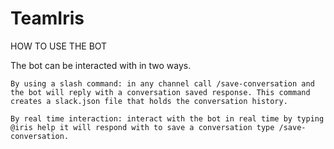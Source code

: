 # TeamIris
HOW TO USE THE BOT

The bot can be interacted with in two ways.

    By using a slash command: in any channel call /save-conversation and the bot will reply with a conversation saved response. This command creates a slack.json file that holds the conversation history.

    By real time interaction: interact with the bot in real time by typing @iris help it will respond with to save a conversation type /save-conversation.
